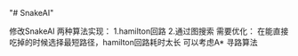 "# SnakeAI" 

修改SnakeAI
两种算法实现：
	1.hamilton回路
	2.通过图搜索
需要优化：
	在能直接吃掉的时候选择最短路径，hamilton回路耗时太长
	可以考虑A* 寻路算法
